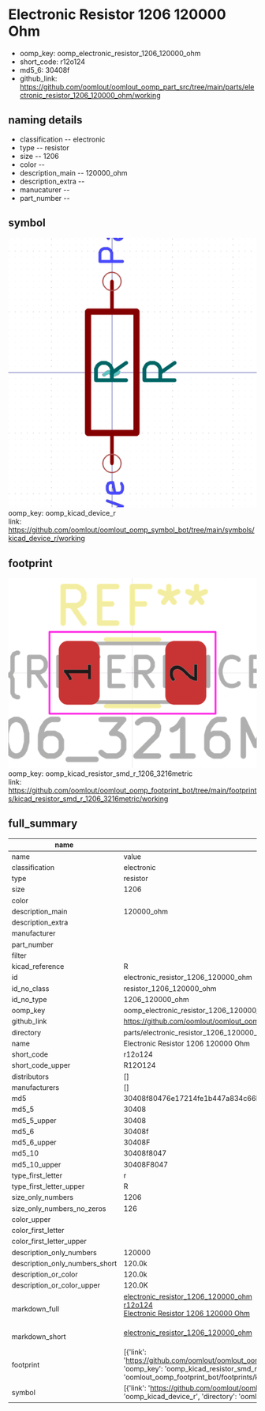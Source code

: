 # Electronic Resistor 1206 120000 Ohm

  
* oomp_key: oomp_electronic_resistor_1206_120000_ohm 
* short_code: r12o124
* md5_6: 30408f  
* github_link: https://github.com/oomlout/oomlout_oomp_part_src/tree/main/parts/electronic_resistor_1206_120000_ohm/working  
## naming details
* classification -- electronic
* type -- resistor
* size -- 1206
* color -- 
* description_main -- 120000_ohm
* description_extra -- 
* manucaturer -- 
* part_number -- 



## symbol

![](symbol/0/working/working_600.png)  
oomp_key: oomp_kicad_device_r  
link: https://github.com/oomlout/oomlout_oomp_symbol_bot/tree/main/symbols/kicad_device_r/working  

## footprint

![](footprint/0/working/working_600.png)  
oomp_key: oomp_kicad_resistor_smd_r_1206_3216metric  
link: https://github.com/oomlout/oomlout_oomp_footprint_bot/tree/main/footprints/kicad_resistor_smd_r_1206_3216metric/working  

## full_summary
| name | value | 
| --- | --- | 
| name | value | 
| classification | electronic | 
| type | resistor | 
| size | 1206 | 
| color |  | 
| description_main | 120000_ohm | 
| description_extra |  | 
| manufacturer |  | 
| part_number |  | 
| filter |  | 
| kicad_reference | R | 
| id | electronic_resistor_1206_120000_ohm | 
| id_no_class | resistor_1206_120000_ohm | 
| id_no_type | 1206_120000_ohm | 
| oomp_key | oomp_electronic_resistor_1206_120000_ohm | 
| github_link | https://github.com/oomlout/oomlout_oomp_part_src/tree/main/parts/electronic_resistor_1206_120000_ohm/working | 
| directory | parts/electronic_resistor_1206_120000_ohm | 
| name | Electronic Resistor 1206 120000 Ohm | 
| short_code | r12o124 | 
| short_code_upper | R12O124 | 
| distributors | [] | 
| manufacturers | [] | 
| md5 | 30408f80476e17214fe1b447a834c66b | 
| md5_5 | 30408 | 
| md5_5_upper | 30408 | 
| md5_6 | 30408f | 
| md5_6_upper | 30408F | 
| md5_10 | 30408f8047 | 
| md5_10_upper | 30408F8047 | 
| type_first_letter | r | 
| type_first_letter_upper | R | 
| size_only_numbers | 1206 | 
| size_only_numbers_no_zeros | 126 | 
| color_upper |  | 
| color_first_letter |  | 
| color_first_letter_upper |  | 
| description_only_numbers | 120000 | 
| description_only_numbers_short | 120.0k | 
| description_or_color | 120.0k | 
| description_or_color_upper | 120.0K | 
| markdown_full | [electronic_resistor_1206_120000_ohm](https://github.com/oomlout/oomlout_oomp_part_src/tree/main/parts/electronic_resistor_1206_120000_ohm/working)<br>[r12o124](https://github.com/oomlout/oomlout_oomp_part_src/tree/main/parts/electronic_resistor_1206_120000_ohm/working)<br>[Electronic Resistor 1206 120000 Ohm](https://github.com/oomlout/oomlout_oomp_part_src/tree/main/parts/electronic_resistor_1206_120000_ohm/working)<br><br> | 
| markdown_short | [electronic_resistor_1206_120000_ohm](https://github.com/oomlout/oomlout_oomp_part_src/tree/main/parts/electronic_resistor_1206_120000_ohm/working)<br><br> | 
| footprint | [{'link': 'https://github.com/oomlout/oomlout_oomp_footprint_bot/tree/main/foootprntss/kicad_resistor_smd_r_1206_3216metric', 'oomp_key': 'oomp_kicad_resistor_smd_r_1206_3216metric', 'directory': 'oomlout_oomp_footprint_bot/footprints/kicad_resistor_smd_r_1206_3216metric//working/working.kicad_mod'}] | 
| symbol | [{'link': 'https://github.com/oomlout/oomlout_oomp_symbol_bot/tree/main/symbols/kicad_device_r', 'oomp_key': 'oomp_kicad_device_r', 'directory': 'oomlout_oomp_symbol_bot/symbols/kicad_device_r//working/working.kicad_sym'}] | 
